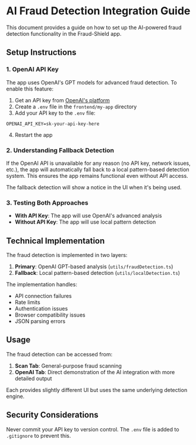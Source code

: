 # AI Fraud Detection Integration Guide

This document provides a guide on how to set up the AI-powered fraud detection functionality in the Fraud-Shield app.

## Setup Instructions

### 1. OpenAI API Key

The app uses OpenAI's GPT models for advanced fraud detection. To enable this feature:

1. Get an API key from [OpenAI's platform](https://platform.openai.com/)
2. Create a `.env` file in the `frontend/my-app` directory
3. Add your API key to the `.env` file:

```
OPENAI_API_KEY=sk-your-api-key-here
```

4. Restart the app

### 2. Understanding Fallback Detection

If the OpenAI API is unavailable for any reason (no API key, network issues, etc.), the app will automatically fall back to a local pattern-based detection system. This ensures the app remains functional even without API access.

The fallback detection will show a notice in the UI when it's being used.

### 3. Testing Both Approaches

- **With API Key**: The app will use OpenAI's advanced analysis
- **Without API Key**: The app will use local pattern detection

## Technical Implementation

The fraud detection is implemented in two layers:

1. **Primary**: OpenAI GPT-based analysis (`utils/fraudDetection.ts`)
2. **Fallback**: Local pattern-based detection (`utils/localDetection.ts`)

The implementation handles:
- API connection failures
- Rate limits
- Authentication issues
- Browser compatibility issues
- JSON parsing errors

## Usage

The fraud detection can be accessed from:

1. **Scan Tab**: General-purpose fraud scanning
2. **OpenAI Tab**: Direct demonstration of the AI integration with more detailed output

Each provides slightly different UI but uses the same underlying detection engine.

## Security Considerations

Never commit your API key to version control. The `.env` file is added to `.gitignore` to prevent this.
